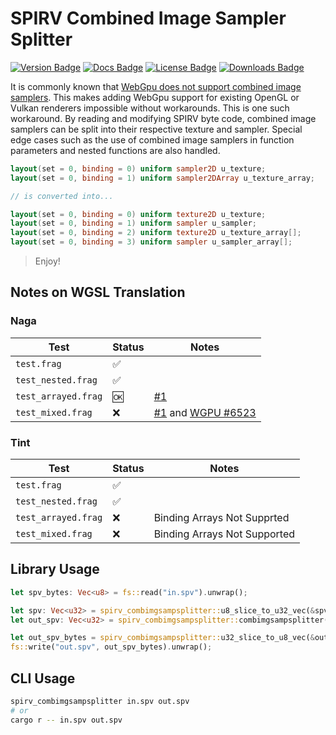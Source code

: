 # SPIRV Combined Image Sampler Splitter

[![Version Badge](https://img.shields.io/crates/v/spirv_combimgsampsplitter)](https://crates.io/crates/spirv_combimgsampsplitter)
[![Docs Badge](https://img.shields.io/docsrs/spirv_combimgsampsplitter/latest)](https://docs.rs/spirv_combimgsampsplitter/latest/spirv_combimgsampsplitter/)
[![License Badge](https://img.shields.io/crates/l/spirv_combimgsampsplitter)](LICENSE)
[![Downloads Badge](https://img.shields.io/crates/d/spirv_combimgsampsplitter)](https://crates.io/crates/spirv_combimgsampsplitter)

It is commonly known that [WebGpu does not support combined image samplers](https://github.com/gpuweb/gpuweb/issues/770).
This makes adding WebGpu support for existing OpenGL or Vulkan renderers impossible without workarounds.
This is one such workaround.
By reading and modifying SPIRV byte code, combined image samplers can be split into their respective texture and sampler.
Special edge cases such as the use of combined image samplers in function parameters and nested functions are also handled.

```glsl
layout(set = 0, binding = 0) uniform sampler2D u_texture;
layout(set = 0, binding = 1) uniform sampler2DArray u_texture_array;

// is converted into...

layout(set = 0, binding = 0) uniform texture2D u_texture;
layout(set = 0, binding = 1) uniform sampler u_sampler;
layout(set = 0, binding = 2) uniform texture2D u_texture_array[];
layout(set = 0, binding = 3) uniform sampler u_sampler_array[];
```

> Enjoy!

## Notes on WGSL Translation

### Naga

| Test                | Status | Notes                                                                                                                            |
| ------------------- | ------ | -------------------------------------------------------------------------------------------------------------------------------- |
| `test.frag`         | ✅     |                                                                                                                                  |
| `test_nested.frag`  | ✅     |                                                                                                                                  |
| `test_arrayed.frag` | 🆗     | [#1](https://github.com/davnotdev/spirv_combimgsampsplitter/issues/1)                                                            |
| `test_mixed.frag`   | ❌     | [#1](https://github.com/davnotdev/spirv_combimgsampsplitter/issues/1) and [WGPU #6523](https://github.com/gfx-rs/wgpu/pull/6523) |                |

### Tint

| Test                | Status | Notes                        |
| ------------------- | ------ | ---------------------------- |
| `test.frag`         | ✅     |                              |
| `test_nested.frag`  | ✅     |                              |
| `test_arrayed.frag` | ❌     | Binding Arrays Not Supprted  |
| `test_mixed.frag`   | ❌     | Binding Arrays Not Supported |

## Library Usage

```rust
let spv_bytes: Vec<u8> = fs::read("in.spv").unwrap();

let spv: Vec<u32> = spirv_combimgsampsplitter::u8_slice_to_u32_vec(&spv_bytes);
let out_spv: Vec<u32> = spirv_combimgsampsplitter::combimgsampsplitter(&spv).unwrap();

let out_spv_bytes = spirv_combimgsampsplitter::u32_slice_to_u8_vec(&out_spv);
fs::write("out.spv", out_spv_bytes).unwrap();
```

## CLI Usage

```bash
spirv_combimgsampsplitter in.spv out.spv
# or
cargo r -- in.spv out.spv
```
